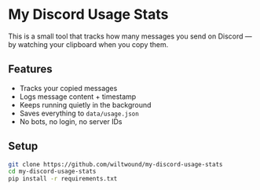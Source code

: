 # My Discord Usage Stats 

This is a small tool that tracks how many messages you send on Discord — by watching your clipboard when you copy them.

## Features

- Tracks your copied messages
- Logs message content + timestamp
- Keeps running quietly in the background
- Saves everything to `data/usage.json`
- No bots, no login, no server IDs

## Setup

```bash
git clone https://github.com/wiltwound/my-discord-usage-stats
cd my-discord-usage-stats
pip install -r requirements.txt
